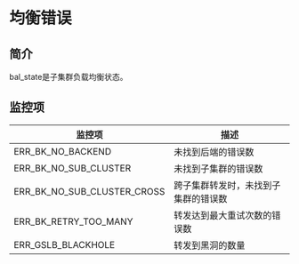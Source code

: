# 均衡错误

## 简介

bal_state是子集群负载均衡状态。

## 监控项

| 监控项                      | 描述                          |
| --------------------------- | ------------------------------------ |
| ERR_BK_NO_BACKEND           | 未找到后端的错误数                   |
| ERR_BK_NO_SUB_CLUSTER       | 未找到子集群的错误数                 |
| ERR_BK_NO_SUB_CLUSTER_CROSS | 跨子集群转发时，未找到子集群的错误数 |
| ERR_BK_RETRY_TOO_MANY       | 转发达到最大重试次数的错误数         |
| ERR_GSLB_BLACKHOLE          | 转发到黑洞的数量 |

